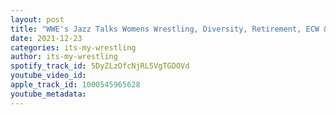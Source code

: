 ```yaml
---
layout: post
title: "WWE's Jazz Talks Womens Wrestling, Diversity, Retirement, ECW & More!"
date: 2021-12-23
categories: its-my-wrestling
author: its-my-wrestling
spotify_track_id: 5DyZLzOfcNjRL5VgTGDOVd
youtube_video_id: 
apple_track_id: 1000545965628
youtube_metadata: 
---
```

